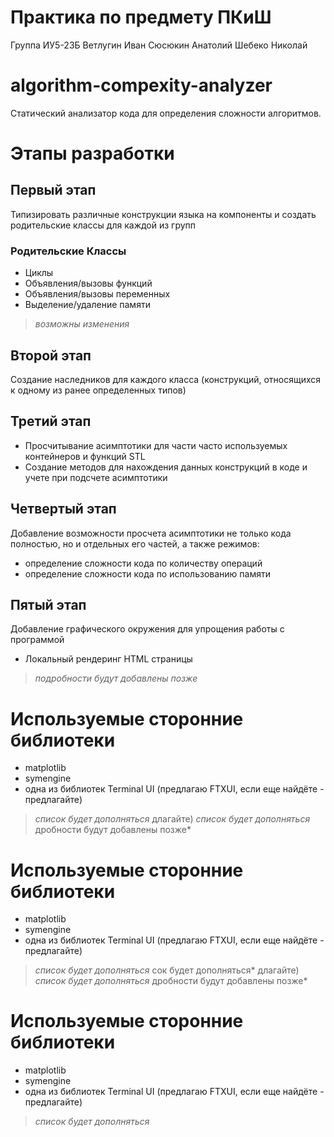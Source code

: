 # Практика по предмету ПКиШ
Группа ИУ5-23Б
Ветлугин Иван 
Сюсюкин Анатолий 
Шебеко Николай 

# algorithm-compexity-analyzer
Статический анализатор кода для определения сложности алгоритмов.

# Этапы разработки
## Первый этап
Типизировать различные конструкции языка на компоненты и создать родительские классы для каждой из групп
### Родительские Классы
- Циклы
- Объявления/вызовы функций
- Объявления/вызовы переменных
- Выделение/удаление памяти   
> *возможны изменения*

## Второй этап
Создание наследников для каждого класса (конструкций, относящихся к одному из ранее определенных типов)

## Третий этап
- Просчитывание асимптотики для части часто используемых контейнеров и функций STL
- Создание методов для нахождения данных конструкций в коде и учете при подсчете асимптотики

## Четвертый этап
Добавление возможности просчета асимптотики не только кода полностью, но и отдельных его частей, а также режимов:
- определение сложности кода по количеству операций
- определение сложности кода по использованию памяти

## Пятый этап
Добавление графического окружения для упрощения работы с программой
- Локальный рендеринг HTML страницы
> *подробности будут добавлены позже*

# Используемые сторонние библиотеки
- matplotlib
- symengine
- одна из библиотек Terminal UI (предлагаю FTXUI, если еще найдёте - предлагайте)
> *список будет дополняться*
длагайте)
> *список будет дополняться*
дробности будут добавлены позже*

# Используемые сторонние библиотеки
- matplotlib
- symengine
- одна из библиотек Terminal UI (предлагаю FTXUI, если еще найдёте - предлагайте)
> *список будет дополняться*
сок будет дополняться*
длагайте)
> *список будет дополняться*
дробности будут добавлены позже*

# Используемые сторонние библиотеки
- matplotlib
- symengine
- одна из библиотек Terminal UI (предлагаю FTXUI, если еще найдёте - предлагайте)
> *список будет дополняться*
